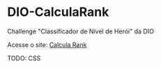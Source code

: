 # DIO-CalculaRank
Challenge "Classificador de Nível de Herói" da DIO

Acesse o site: [Calcula Rank](https://gglarangeira.github.io/DIO-CalculaRank/)

TODO: CSS
